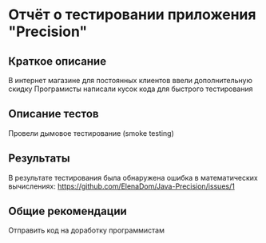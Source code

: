 # Отчёт о тестировании приложения "Precision"

## Краткое описание

В интернет магазине для постоянных клиентов ввели дополнительную скидку
Програмисты написали кусок кода для быстрого тестирования

## Описание тестов

Провели  дымовое тестирование  (smoke testing)


## Результаты

В результате тестирования была обнаружена ошибка в математических вычислениях:
https://github.com/ElenaDom/Java-Precision/issues/1

## Общие рекомендации

Отправить код на доработку программистам